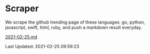 # Scraper

We scrape the github trending page of these languages: go, python, javascript, swift, html, ruby, and push a markdown result everyday.

[2021-02-25.md](https://github.com/henson/Scraper/blob/master/2021-02-25.md)

Last Updated: 2021-02-25 09:59:23